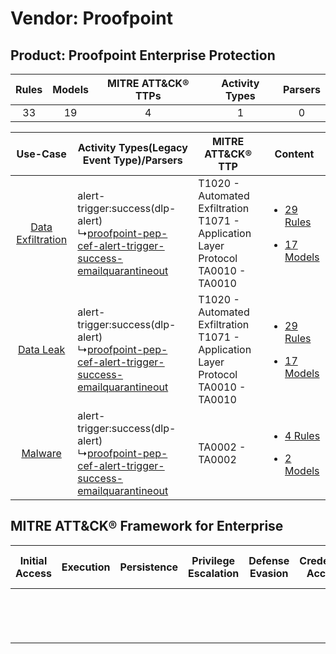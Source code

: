 Vendor: Proofpoint
==================
Product: Proofpoint Enterprise Protection
-----------------------------------------
| Rules | Models | MITRE ATT&CK® TTPs | Activity Types | Parsers |
|:-----:|:------:|:------------------:|:--------------:|:-------:|
|  33   |   19   |         4          |       1        |    0    |

|    Use-Case    | Activity Types(Legacy Event Type)/Parsers    | MITRE ATT&CK® TTP    | Content    |
|:----:| ---- | ---- | ---- |
| [Data Exfiltration](../../../UseCases/uc_data_exfiltration.md) |  alert-trigger:success(dlp-alert)<br> ↳[proofpoint-pep-cef-alert-trigger-success-emailquarantineout](Ps/pC_proofpointpepcefalerttriggersuccessemailquarantineout.md)<br> | T1020 - Automated Exfiltration<br>T1071 - Application Layer Protocol<br>TA0010 - TA0010<br> | [<ul><li>29 Rules</li></ul><ul><li>17 Models</li></ul>](RM/r_m_proofpoint_proofpoint_enterprise_protection_Data_Exfiltration.md) |
|         [Data Leak](../../../UseCases/uc_data_leak.md)         |  alert-trigger:success(dlp-alert)<br> ↳[proofpoint-pep-cef-alert-trigger-success-emailquarantineout](Ps/pC_proofpointpepcefalerttriggersuccessemailquarantineout.md)<br> | T1020 - Automated Exfiltration<br>T1071 - Application Layer Protocol<br>TA0010 - TA0010<br> | [<ul><li>29 Rules</li></ul><ul><li>17 Models</li></ul>](RM/r_m_proofpoint_proofpoint_enterprise_protection_Data_Leak.md)         |
|    [Malware](../../../UseCases/uc_malware.md)    |  alert-trigger:success(dlp-alert)<br> ↳[proofpoint-pep-cef-alert-trigger-success-emailquarantineout](Ps/pC_proofpointpepcefalerttriggersuccessemailquarantineout.md)<br> | TA0002 - TA0002<br>    | [<ul><li>4 Rules</li></ul><ul><li>2 Models</li></ul>](RM/r_m_proofpoint_proofpoint_enterprise_protection_Malware.md)    |

MITRE ATT&CK® Framework for Enterprise
--------------------------------------
| Initial Access | Execution | Persistence | Privilege Escalation | Defense Evasion | Credential Access | Discovery | Lateral Movement | Collection | Command and Control                                                             | Exfiltration                                                                | Impact |
| -------------- | --------- | ----------- | -------------------- | --------------- | ----------------- | --------- | ---------------- | ---------- | ------------------------------------------------------------------------------- | --------------------------------------------------------------------------- | ------ |
|                |           |             |                      |                 |                   |           |                  |            | [Application Layer Protocol](https://attack.mitre.org/techniques/T1071)<br><br> | [Automated Exfiltration](https://attack.mitre.org/techniques/T1020)<br><br> |        |